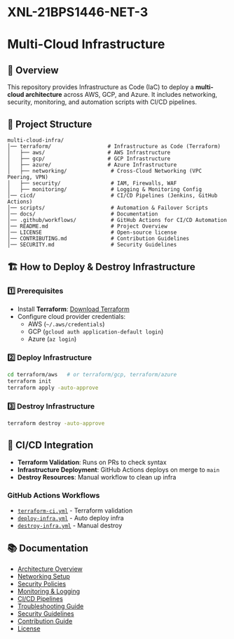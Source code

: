 # XNL-21BPS1446-NET-3

# Multi-Cloud Infrastructure

## 🚀 Overview
This repository provides Infrastructure as Code (IaC) to deploy a **multi-cloud architecture** across AWS, GCP, and Azure. It includes networking, security, monitoring, and automation scripts with CI/CD pipelines.

## 📂 Project Structure
```
multi-cloud-infra/
│── terraform/                  # Infrastructure as Code (Terraform)
│   ├── aws/                    # AWS Infrastructure
│   ├── gcp/                    # GCP Infrastructure
│   ├── azure/                  # Azure Infrastructure
│   ├── networking/              # Cross-Cloud Networking (VPC Peering, VPN)
│   ├── security/                # IAM, Firewalls, WAF
│   ├── monitoring/              # Logging & Monitoring Config
│── cicd/                        # CI/CD Pipelines (Jenkins, GitHub Actions)
│── scripts/                     # Automation & Failover Scripts
│── docs/                        # Documentation
│── .github/workflows/           # GitHub Actions for CI/CD Automation
│── README.md                    # Project Overview
│── LICENSE                      # Open-source license
│── CONTRIBUTING.md              # Contribution Guidelines
│── SECURITY.md                  # Security Guidelines
```

## 🏗️ How to Deploy & Destroy Infrastructure
### **1️⃣ Prerequisites**
- Install **Terraform**: [Download Terraform](https://developer.hashicorp.com/terraform/downloads)
- Configure cloud provider credentials:
  - AWS (`~/.aws/credentials`)
  - GCP (`gcloud auth application-default login`)
  - Azure (`az login`)

### **2️⃣ Deploy Infrastructure**
```sh
cd terraform/aws   # or terraform/gcp, terraform/azure
terraform init
terraform apply -auto-approve
```

### **3️⃣ Destroy Infrastructure**
```sh
terraform destroy -auto-approve
```

## 🔄 CI/CD Integration
- **Terraform Validation**: Runs on PRs to check syntax
- **Infrastructure Deployment**: GitHub Actions deploys on merge to `main`
- **Destroy Resources**: Manual workflow to clean up infra

### **GitHub Actions Workflows**
- [`terraform-ci.yml`](.github/workflows/terraform-ci.yml) - Terraform validation
- [`deploy-infra.yml`](.github/workflows/deploy-infra.yml) - Auto deploy infra
- [`destroy-infra.yml`](.github/workflows/destroy-infra.yml) - Manual destroy

## 📚 Documentation
- [Architecture Overview](docs/architecture.md)
- [Networking Setup](docs/networking.md)
- [Security Policies](docs/security.md)
- [Monitoring & Logging](docs/monitoring.md)
- [CI/CD Pipelines](docs/cicd.md)
- [Troubleshooting Guide](docs/troubleshooting.md)
- [Security Guidelines](SECURITY.md)
- [Contribution Guide](CONTRIBUTING.md)
- [License](LICENSE)



